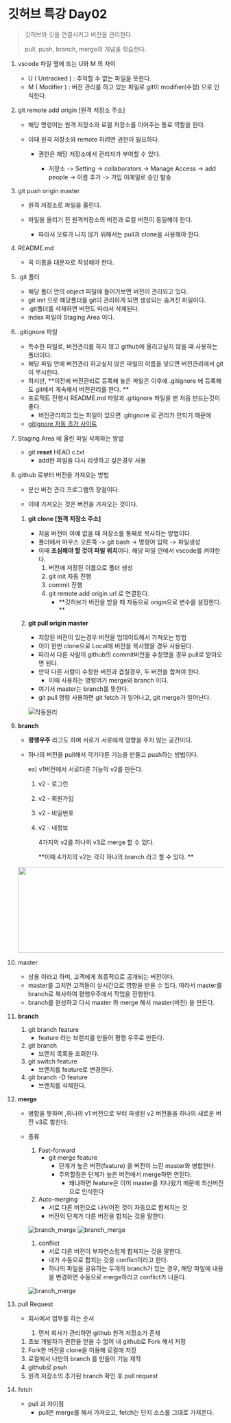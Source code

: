 # 깃허브 특강 Day02

> 깃허브와 깃을 연결시키고 버전을 관리한다.
>
> pull, push, branch, merge의 개념을 학습한다.

1. vscode 파일 옆에 뜨는 U와 M 의 차이

   - U ( Untracked ) : 추적할 수 없는 파일을 뜻한다.
   - M ( Modifier ) : 버전 관리를 하고 있는 파일로 git이 modifier(수정) 으로 인식한다.

2. git remote add origin [원격 저장소 주소]

   - 해당 명령어는 원격 저장소와 로컬 저장소를 이어주는 통로 역할을 한다.

   - 이때 원격 저장소와 remote 하려면 권한이 필요하다.

     - 권한은 해당 저장소에서 관리자가 부여할 수 있다.

       - 저장소 -> Setting -> collaborators -> Manage Access -> add people -> 이름 추가 -> 가입 이메일로 승인 발송

3. git push origin master

   - 원격 저장소로 파일을 올린다.

   - 파일을 올리기 전 원격저장소의 버전과 로컬 버전이 동일해야 한다.
     - 따라서 오류가 나지 않기 위해서는 pull과 clone을 사용해야 한다.

4. README.md

   - 꼭 이름을 대문자로 작성해야 한다.

5. .git 폴더

   - 해당 폴더 안의 object 파일에 들어가보면 버전이 관리되고 있다.
   - git init 으로 해당폴더를 git이 관리하게 되면 생성되는 숨겨진 파일이다.
   - .git폴더를 삭제하면 버전도 따라서 삭제된다.
   - index 파일이 Staging Area 이다.

6. .gitignore 파일

   - 특수한 파일로, 버전관리를 하지 않고 github에 올리고싶지 않을 때 사용하는 폴더이다.
   - 해당 파일 안에 버전관리 하고싶지 않은 파일의 이름을 넣으면 버전관리에서 git이 무시한다.
   - 하지만, **이전에 버전관리로 등록해 놓은 파일은 이후에 .gitignore 에 등록해도 git에서 계속해서 버전관리를 한다. **
   - 프로젝트 진행시 README.md 파일과 .gitignore 파일을 맨 처음 만드는것이 좋다.
     - 버전관리되고 있는 파일이 있으면 .gitignore 로 관리가 안되기 때문에
   - [gitignore 자동 추가 사이트](https://www.toptal.com/developers/gitignore)

7. Staging Area 에 올린 파일 삭제하는 방법

   - git **reset** HEAD c.txt
     - add한 파일을 다시 리셋하고 싶은경우 사용

8. github 로부터 버전을 가져오는 방법

   - 분산 버전 관리 프로그램의 장점이다.

   - 이때 가져오는 것은 버전을 가져오는 것이다.

   1. **git clone [원격 저장소 주소]**
      - 처음 버전이 아예 없을 때 저장소를 통째로 복사하는 방법이다.
      - 폴더에서 마우스 오른쪽 -> git bash -> 명령어 입력 -> 파일생성
      - 이때 **조심해야 할 것이 파일 위치**이다. 해당 파일 안에서 vscode를 켜야한다.
        1. 버전에 저장된 이름으로 폴더 생성
        2. git init 자동 진행
        3. commit 진행
        4. git remote add origin url 로 연결된다.
           - **깃허브가 버전을 받을 때 자동으로 origin으로 변수를 설정한다. **
   2. **git pull origin master**

      - 저장된 버전이 있는경우 버전을 업데이트해서 가져오는 방법
      - 이미 한번 clone으로 Local에 버전을 복사했을 경우 사용된다.
      - 따라서 다른 사람이 github의 commit버전을 수정했을 경우 pull로 받아오면 된다.
      - 만약 다른 사람이 수정한 버전과 겹칠경우, 두 버전을 합쳐야 한다.
        - 이때 사용하는 명령어가 merge와 branch 이다.
      - 여기서 master는 branch를 뜻한다.
      - git pull 명령 사용하면 git fetch 가 일어나고, git merge가 일어난다.

      ![작동원리](../images/git_pull.png)

9. **branch**

   - **평행우주** 라고도 하며 서로가 서로에게 영향을 주지 않는 공간이다.

   - 하나의 버전을 pull해서 각기다른 기능을 만들고 push하는 방법이다.

     ex) v1버전에서 서로다른 기능의 v2를 만든다.

     1. v2 - 로그린

     2. v2 - 회원가입

     3. v2 - 비밀번호

     4. v2 - 내정보

        4가지의 v2를 하나의 v3로 merge 할 수 있다.

        **이때 4가지의 v2는 각각 하나의 branch 라고 할 수 있다. **

   <img src="../images/git_branch.png" width="500" height="200">

10. master

    - 상용 이라고 하며, 고객에게 최종적으로 공개되는 버전이다.
    - master를 고치면 고객들이 실시간으로 영향을 받을 수 있다. 따라서 master를 branch로 복사하여 평행우주에서 작업을 진행한다.
    - branch를 완성하고 다시 master 와 merge 해서 master(버전) 을 만든다.

11. **branch**

    1. git branch feature
       - feature 라는 브렌치를 만들어 평행 우주로 만든다.
    2. git branch
       - 브랜치 목록을 조회한다.
    3. git switch feature
       - 브랜치를 feature로 변경한다.
    4. git branch -D feature
       - 브랜치를 삭제한다.

12. **merge**

    - 병합을 뜻하며 ,하나의 v1 버전으로 부터 파생된 v2 버전들을 하나의 새로운 버전 v3로 합친다.

    - 종류

      1. Fast-forward
         - git merge feature
           - 단계가 높은 버전(feature) 을 버전이 느린 master와 병합한다.
           - 주의할점은 단계가 높은 버전에서 merge하면 안된다.
             - 왜냐하면 feature은 이미 master를 지나왔기 때문에 최신버전으로 인식한다
      2. Auto-merging
         - 서로 다른 버전으로 나뉘어진 것이 자동으로 합쳐지는 것
         - 버전의 단계가 다른 버전을 합치는 것을 말한다.

      ![branch_merge](../images/merge02.png) ![branch_merge](../images/merge01.png)

      1. conflict
         - 서로 다른 버전이 부자연스럽게 합쳐지는 것을 말한다.
         - 내가 수동으로 합치는 것을 conflict이라고 한다.
         - 하나의 파일을 공유하는 두개의 branch가 있는 경우, 해당 파일에 내용을 변경하면 수동으로 merge하라고 conflict가 나온다.

      ![branch_merge](../images/branch_merge.png)

13. pull Request

    - 회사에서 업무를 하는 순서

      1. 먼저 회사가 관리하면 github 원격 저장소가 존재
    1. 초보 개발자가 권한을 얻을 수 없어 내 github로 Fork 해서 저장
      1. Fork한 버전을 clone을 이용해 로컬에 저장
    1. 로컬에서 나만의 branch 를 만들어 기능 제작
      1. github로 psuh
    1. 원격 저장소의 추가된 branch 확인 후 pull request
    
14. fetch

    + pull 과 차이점 
      + pull은 merge를 해서 가져오고, fetch는 단지 소스를 그대로 가져온다. 
